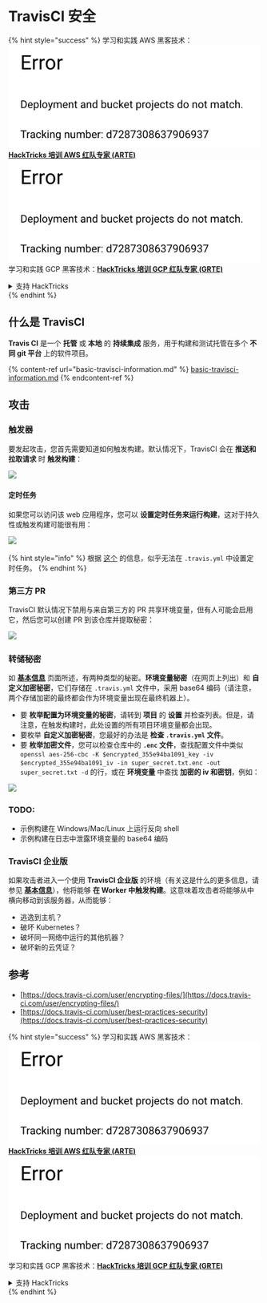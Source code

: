 # TravisCI 安全

{% hint style="success" %}
学习和实践 AWS 黑客技术：<img src="../../.gitbook/assets/image (1) (1).png" alt="" data-size="line">[**HackTricks 培训 AWS 红队专家 (ARTE)**](https://training.hacktricks.xyz/courses/arte)<img src="../../.gitbook/assets/image (1) (1).png" alt="" data-size="line">\
学习和实践 GCP 黑客技术：<img src="../../.gitbook/assets/image (2).png" alt="" data-size="line">[**HackTricks 培训 GCP 红队专家 (GRTE)**<img src="../../.gitbook/assets/image (2).png" alt="" data-size="line">](https://training.hacktricks.xyz/courses/grte)

<details>

<summary>支持 HackTricks</summary>

* 查看 [**订阅计划**](https://github.com/sponsors/carlospolop)!
* **加入** 💬 [**Discord 群组**](https://discord.gg/hRep4RUj7f) 或 [**Telegram 群组**](https://t.me/peass) 或 **在** **Twitter** 🐦 [**@hacktricks\_live**](https://twitter.com/hacktricks\_live)** 上关注我们。**
* **通过向** [**HackTricks**](https://github.com/carlospolop/hacktricks) 和 [**HackTricks Cloud**](https://github.com/carlospolop/hacktricks-cloud) GitHub 仓库提交 PR 来分享黑客技巧。

</details>
{% endhint %}

## 什么是 TravisCI

**Travis CI** 是一个 **托管** 或 **本地** 的 **持续集成** 服务，用于构建和测试托管在多个 **不同 git 平台** 上的软件项目。

{% content-ref url="basic-travisci-information.md" %}
[basic-travisci-information.md](basic-travisci-information.md)
{% endcontent-ref %}

## 攻击

### 触发器

要发起攻击，您首先需要知道如何触发构建。默认情况下，TravisCI 会在 **推送和拉取请求** 时 **触发构建**：

![](<../../.gitbook/assets/image (145).png>)

#### 定时任务

如果您可以访问该 web 应用程序，您可以 **设置定时任务来运行构建**，这对于持久性或触发构建可能很有用：

![](<../../.gitbook/assets/image (243).png>)

{% hint style="info" %}
根据 [这个](https://github.com/travis-ci/travis-ci/issues/9162) 的信息，似乎无法在 `.travis.yml` 中设置定时任务。
{% endhint %}

### 第三方 PR

TravisCI 默认情况下禁用与来自第三方的 PR 共享环境变量，但有人可能会启用它，然后您可以创建 PR 到该仓库并提取秘密：

![](<../../.gitbook/assets/image (208).png>)

### 转储秘密

如 [**基本信息**](basic-travisci-information.md) 页面所述，有两种类型的秘密。**环境变量秘密**（在网页上列出）和 **自定义加密秘密**，它们存储在 `.travis.yml` 文件中，采用 base64 编码（请注意，两个存储加密的最终都会作为环境变量出现在最终机器上）。

* 要 **枚举配置为环境变量的秘密**，请转到 **项目** 的 **设置** 并检查列表。但是，请注意，在触发构建时，此处设置的所有项目环境变量都会出现。
* 要枚举 **自定义加密秘密**，您最好的办法是 **检查 `.travis.yml` 文件**。
* 要 **枚举加密文件**，您可以检查仓库中的 **`.enc` 文件**，查找配置文件中类似 `openssl aes-256-cbc -K $encrypted_355e94ba1091_key -iv $encrypted_355e94ba1091_iv -in super_secret.txt.enc -out super_secret.txt -d` 的行，或在 **环境变量** 中查找 **加密的 iv 和密钥**，例如：

![](<../../.gitbook/assets/image (81).png>)

### TODO:

* 示例构建在 Windows/Mac/Linux 上运行反向 shell
* 示例构建在日志中泄露环境变量的 base64 编码

### TravisCI 企业版

如果攻击者进入一个使用 **TravisCI 企业版** 的环境（有关这是什么的更多信息，请参见 [**基本信息**](basic-travisci-information.md#travisci-enterprise)），他将能够 **在 Worker 中触发构建**。这意味着攻击者将能够从中横向移动到该服务器，从而能够：

* 逃逸到主机？
* 破坏 Kubernetes？
* 破坏同一网络中运行的其他机器？
* 破坏新的云凭证？

## 参考

* [https://docs.travis-ci.com/user/encrypting-files/](https://docs.travis-ci.com/user/encrypting-files/)
* [https://docs.travis-ci.com/user/best-practices-security](https://docs.travis-ci.com/user/best-practices-security)

{% hint style="success" %}
学习和实践 AWS 黑客技术：<img src="../../.gitbook/assets/image (1) (1).png" alt="" data-size="line">[**HackTricks 培训 AWS 红队专家 (ARTE)**](https://training.hacktricks.xyz/courses/arte)<img src="../../.gitbook/assets/image (1) (1).png" alt="" data-size="line">\
学习和实践 GCP 黑客技术：<img src="../../.gitbook/assets/image (2).png" alt="" data-size="line">[**HackTricks 培训 GCP 红队专家 (GRTE)**<img src="../../.gitbook/assets/image (2).png" alt="" data-size="line">](https://training.hacktricks.xyz/courses/grte)

<details>

<summary>支持 HackTricks</summary>

* 查看 [**订阅计划**](https://github.com/sponsors/carlospolop)!
* **加入** 💬 [**Discord 群组**](https://discord.gg/hRep4RUj7f) 或 [**Telegram 群组**](https://t.me/peass) 或 **在** **Twitter** 🐦 [**@hacktricks\_live**](https://twitter.com/hacktricks\_live)** 上关注我们。**
* **通过向** [**HackTricks**](https://github.com/carlospolop/hacktricks) 和 [**HackTricks Cloud**](https://github.com/carlospolop/hacktricks-cloud) GitHub 仓库提交 PR 来分享黑客技巧。

</details>
{% endhint %}
